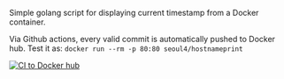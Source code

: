 
Simple golang script for displaying current timestamp from a Docker container. 

Via Github actions, every valid commit is automatically pushed to Docker hub. Test it as: `docker run --rm -p 80:80 seoul4/hostnameprint`

[![CI to Docker hub](https://github.com/AhmedMRaihan/hostnameprint/actions/workflows/go.yml/badge.svg)](https://github.com/AhmedMRaihan/hostnameprint/actions/workflows/go.yml)

